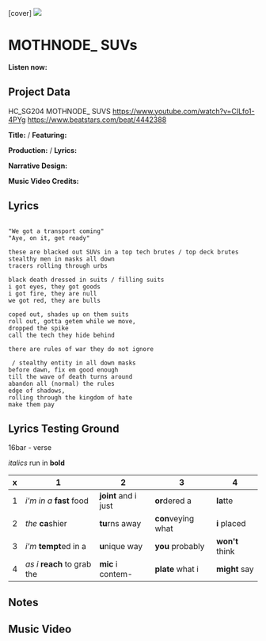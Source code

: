 [cover] ![](57175019_319474918741616_8502199518755923887_n.jpg)

# MOTHNODE_ SUVs

**Listen now:** 

## Project Data

HC_SG204 MOTHNODE_ SUVS 
https://www.youtube.com/watch?v=CILfo1-4PYg
https://www.beatstars.com/beat/4442388

**Title:**  / **Featuring:** 

**Production:**  / **Lyrics:** 

**Narrative Design:**

**Music Video Credits:**

## Lyrics

```

"We got a transport coming"
"Aye, on it, get ready"

these are blacked out SUVs in a top tech brutes / top deck brutes
stealthy men in masks all down
tracers rolling through urbs

black death dressed in suits / filling suits
i got eyes, they got goods
i got fire, they are null
we got red, they are bulls

coped out, shades up on them suits
roll out, gotta getem while we move, 
dropped the spike
call the tech they hide behind

there are rules of war they do not ignore

 / stealthy entity in all down masks
before dawn, fix em good enough
till the wave of death turns around
abandon all (normal) the rules
edge of shadows, 
rolling through the kingdom of hate
make them pay

```

## Lyrics Testing Ground

16bar - verse

*italics* run in
**bold**

| x | 1 | 2 | 3 | 4 |
|---|---|---|---|---|
| 1 | *i'm in a* **fast** food | **joint** and i just  | **or**dered a  | **la**tte  |
| 2 | *the* **ca**shier | **tu**rns away  |  **con**veying what |  **i** placed |
| 3 | *i'm* **tempt**ed in a | **u**nique way  |  **you** probably |  **won't** think |
| 4 | *as i* **reach** to grab the |  **mic** i contem-  | **plate** what i | **might** say |

## Notes

## Music Video
